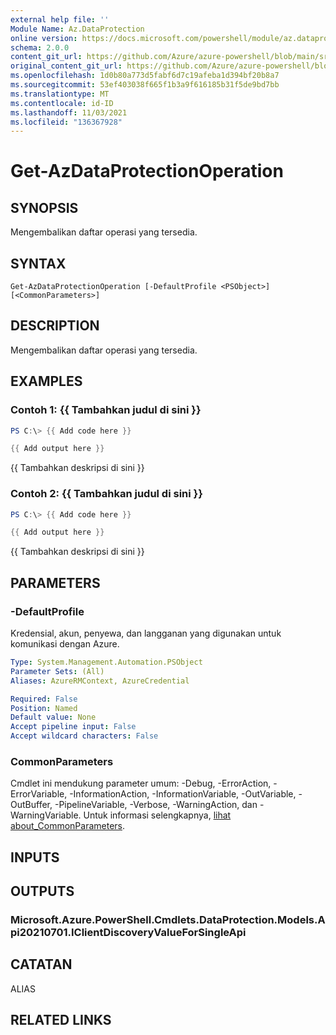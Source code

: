 ```yaml
---
external help file: ''
Module Name: Az.DataProtection
online version: https://docs.microsoft.com/powershell/module/az.dataprotection/get-azdataprotectionoperation
schema: 2.0.0
content_git_url: https://github.com/Azure/azure-powershell/blob/main/src/DataProtection/help/Get-AzDataProtectionOperation.md
original_content_git_url: https://github.com/Azure/azure-powershell/blob/main/src/DataProtection/help/Get-AzDataProtectionOperation.md
ms.openlocfilehash: 1d0b80a773d5fabf6d7c19afeba1d394bf20b8a7
ms.sourcegitcommit: 53ef403038f665f1b3a9f616185b31f5de9bd7bb
ms.translationtype: MT
ms.contentlocale: id-ID
ms.lasthandoff: 11/03/2021
ms.locfileid: "136367928"
---
```

# Get-AzDataProtectionOperation

## SYNOPSIS
Mengembalikan daftar operasi yang tersedia.

## SYNTAX

```
Get-AzDataProtectionOperation [-DefaultProfile <PSObject>] [<CommonParameters>]
```

## DESCRIPTION
Mengembalikan daftar operasi yang tersedia.

## EXAMPLES

### Contoh 1: {{ Tambahkan judul di sini }}
```powershell
PS C:\> {{ Add code here }}

{{ Add output here }}
```

{{ Tambahkan deskripsi di sini }}

### Contoh 2: {{ Tambahkan judul di sini }}
```powershell
PS C:\> {{ Add code here }}

{{ Add output here }}
```

{{ Tambahkan deskripsi di sini }}

## PARAMETERS

### -DefaultProfile
Kredensial, akun, penyewa, dan langganan yang digunakan untuk komunikasi dengan Azure.

```yaml
Type: System.Management.Automation.PSObject
Parameter Sets: (All)
Aliases: AzureRMContext, AzureCredential

Required: False
Position: Named
Default value: None
Accept pipeline input: False
Accept wildcard characters: False
```

### CommonParameters
Cmdlet ini mendukung parameter umum: -Debug, -ErrorAction, -ErrorVariable, -InformationAction, -InformationVariable, -OutVariable, -OutBuffer, -PipelineVariable, -Verbose, -WarningAction, dan -WarningVariable. Untuk informasi selengkapnya, [lihat about_CommonParameters](http://go.microsoft.com/fwlink/?LinkID=113216).

## INPUTS

## OUTPUTS

### Microsoft.Azure.PowerShell.Cmdlets.DataProtection.Models.Api20210701.IClientDiscoveryValueForSingleApi

## CATATAN

ALIAS

## RELATED LINKS

